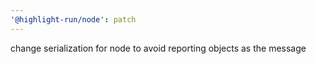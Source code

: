 ```yaml
---
'@highlight-run/node': patch
---
```


change serialization for node to avoid reporting objects as the message
